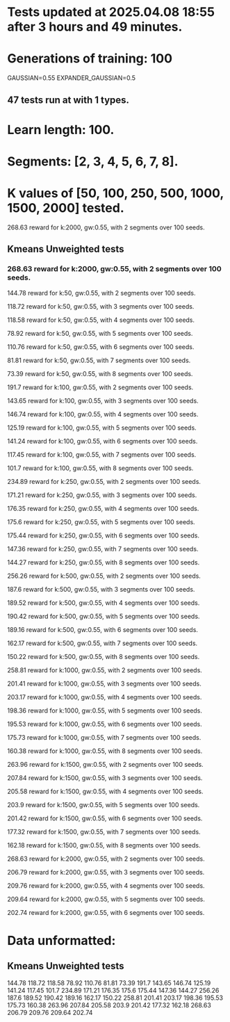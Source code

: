 # Tests updated at 2025.04.08 18:55 after 3 hours and 49 minutes.
# Generations of training: 100
GAUSSIAN=0.55
EXPANDER_GAUSSIAN=0.5
## 47 tests run at with 1 types.
# Learn length: 100.
# Segments: [2, 3, 4, 5, 6, 7, 8].
# K values of [50, 100, 250, 500, 1000, 1500, 2000] tested.

268.63 reward for k:2000, gw:0.55, with 2 segments over 100 seeds.


## Kmeans Unweighted tests
### 268.63 reward for k:2000, gw:0.55, with 2 segments over 100 seeds.

144.78 reward for k:50, gw:0.55, with 2 segments over 100 seeds.

118.72 reward for k:50, gw:0.55, with 3 segments over 100 seeds.

118.58 reward for k:50, gw:0.55, with 4 segments over 100 seeds.

78.92 reward for k:50, gw:0.55, with 5 segments over 100 seeds.

110.76 reward for k:50, gw:0.55, with 6 segments over 100 seeds.

81.81 reward for k:50, gw:0.55, with 7 segments over 100 seeds.

73.39 reward for k:50, gw:0.55, with 8 segments over 100 seeds.

191.7 reward for k:100, gw:0.55, with 2 segments over 100 seeds.

143.65 reward for k:100, gw:0.55, with 3 segments over 100 seeds.

146.74 reward for k:100, gw:0.55, with 4 segments over 100 seeds.

125.19 reward for k:100, gw:0.55, with 5 segments over 100 seeds.

141.24 reward for k:100, gw:0.55, with 6 segments over 100 seeds.

117.45 reward for k:100, gw:0.55, with 7 segments over 100 seeds.

101.7 reward for k:100, gw:0.55, with 8 segments over 100 seeds.

234.89 reward for k:250, gw:0.55, with 2 segments over 100 seeds.

171.21 reward for k:250, gw:0.55, with 3 segments over 100 seeds.

176.35 reward for k:250, gw:0.55, with 4 segments over 100 seeds.

175.6 reward for k:250, gw:0.55, with 5 segments over 100 seeds.

175.44 reward for k:250, gw:0.55, with 6 segments over 100 seeds.

147.36 reward for k:250, gw:0.55, with 7 segments over 100 seeds.

144.27 reward for k:250, gw:0.55, with 8 segments over 100 seeds.

256.26 reward for k:500, gw:0.55, with 2 segments over 100 seeds.

187.6 reward for k:500, gw:0.55, with 3 segments over 100 seeds.

189.52 reward for k:500, gw:0.55, with 4 segments over 100 seeds.

190.42 reward for k:500, gw:0.55, with 5 segments over 100 seeds.

189.16 reward for k:500, gw:0.55, with 6 segments over 100 seeds.

162.17 reward for k:500, gw:0.55, with 7 segments over 100 seeds.

150.22 reward for k:500, gw:0.55, with 8 segments over 100 seeds.

258.81 reward for k:1000, gw:0.55, with 2 segments over 100 seeds.

201.41 reward for k:1000, gw:0.55, with 3 segments over 100 seeds.

203.17 reward for k:1000, gw:0.55, with 4 segments over 100 seeds.

198.36 reward for k:1000, gw:0.55, with 5 segments over 100 seeds.

195.53 reward for k:1000, gw:0.55, with 6 segments over 100 seeds.

175.73 reward for k:1000, gw:0.55, with 7 segments over 100 seeds.

160.38 reward for k:1000, gw:0.55, with 8 segments over 100 seeds.

263.96 reward for k:1500, gw:0.55, with 2 segments over 100 seeds.

207.84 reward for k:1500, gw:0.55, with 3 segments over 100 seeds.

205.58 reward for k:1500, gw:0.55, with 4 segments over 100 seeds.

203.9 reward for k:1500, gw:0.55, with 5 segments over 100 seeds.

201.42 reward for k:1500, gw:0.55, with 6 segments over 100 seeds.

177.32 reward for k:1500, gw:0.55, with 7 segments over 100 seeds.

162.18 reward for k:1500, gw:0.55, with 8 segments over 100 seeds.

268.63 reward for k:2000, gw:0.55, with 2 segments over 100 seeds.

206.79 reward for k:2000, gw:0.55, with 3 segments over 100 seeds.

209.76 reward for k:2000, gw:0.55, with 4 segments over 100 seeds.

209.64 reward for k:2000, gw:0.55, with 5 segments over 100 seeds.

202.74 reward for k:2000, gw:0.55, with 6 segments over 100 seeds.


# Data unformatted:



## Kmeans Unweighted tests
144.78
118.72
118.58
78.92
110.76
81.81
73.39
191.7
143.65
146.74
125.19
141.24
117.45
101.7
234.89
171.21
176.35
175.6
175.44
147.36
144.27
256.26
187.6
189.52
190.42
189.16
162.17
150.22
258.81
201.41
203.17
198.36
195.53
175.73
160.38
263.96
207.84
205.58
203.9
201.42
177.32
162.18
268.63
206.79
209.76
209.64
202.74
